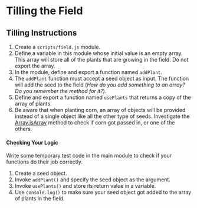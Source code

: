 # Tilling the Field

## Tilling Instructions

1. Create a `scripts/field.js` module.
1. Define a variable in this module whose initial value is an empty array. This array will store all of the plants that are growing in the field. Do not export the array.
1. In the module, define and export a function named `addPlant`.
1. The `addPlant` function must accept a seed object as input. The function will add the seed to the field (_How do you add something to an array? Do you remember the method for it?_).
1. Define and export a function named `usePlants` that returns a copy of the array of plants.
1. Be aware that when planting corn, an array of objects will be provided instead of a single object like all the other type of seeds. Investigate the [Array.isArray](https://www.geeksforgeeks.org/javascript-array-isarray-function/) method to check if corn got passed in, or one of the others.

#### Checking Your Logic

Write some temporary test code in the main module to check if your functions do their job correctly.

1. Create a seed object.
1. Invoke `addPlant()` and specify the seed object as the argument.
1. Invoke `usePlants()` and store its return value in a variable.
1. Use `console.log()` to make sure your seed object got added to the array of plants in the field.
